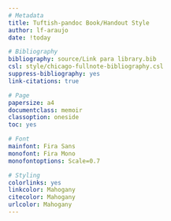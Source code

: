 ```yaml
---
# Metadata
title: Tuftish-pandoc Book/Handout Style
author: lf-araujo
date: !today

# Bibliography
bibliography: source/Link para library.bib
csl: style/chicago-fullnote-bibliography.csl
suppress-bibliography: yes
link-citations: true

# Page
papersize: a4 
documentclass: memoir 
classoption: oneside
toc: yes 

# Font
mainfont: Fira Sans
monofont: Fira Mono
monofontoptions: Scale=0.7

# Styling
colorlinks: yes
linkcolor: Mahogany
citecolor: Mahogany
urlcolor: Mahogany 
---
```



